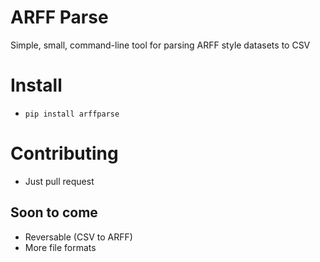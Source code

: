 
# ARFF Parse

Simple, small, command-line tool for parsing ARFF style datasets to CSV

# Install
 - `pip install arffparse`

# Contributing
 - Just pull request

## Soon to come
 - Reversable (CSV to ARFF)
 - More file formats

